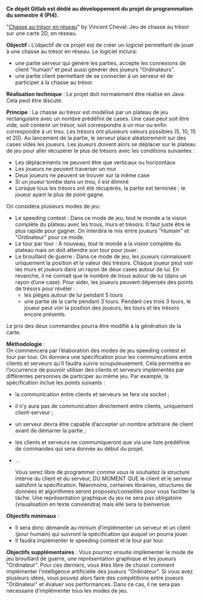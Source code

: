 
**Ce dépôt Gitlab est dédié au développement du projet de programmation du semestre 4 (PI4).**

"<a href="https://moodle.u-paris.fr/mod/resource/view.php?id=243541" title="Vidéo de présentation">Chasse au trésor en réseau</a>" by Vincent Cheval:
    Jeu de chasse au trésor sur une carte 2D, en réseau.
    
**Objectif :** 
    L’objectif de ce projet est de créer un logiciel permettant de jouer à une chasse au trésor en réseau. 
    Le logiciel inclura:
 - une partie serveur qui génère les parties, accepte les connexions de
   client "humain" et peut aussi générer des joueurs "Ordinateurs".
 - une partie client permettant de se connecter à un serveur et de participer à la chasse au trésor.

**Réalisation technique** : 
    Le projet doit normalement être réalisé en Java.
    Cela peut être discuté.

**Principe** : 
    La chasse au trésor est modélisé par un plateau de jeu rectangulaire avec un nombre prédéfini de cases. Une case peut soit être vide, soit contenir un trésor, soit correspondre à un mur ou enfin correspondre à un
    trou. Les trésors ont plusieurs valeurs possibles (5, 10, 15 et 20).
    Au lancement de la partie, le serveur place aléatoirement sur des cases vides les joueurs. Les joueurs doivent alors se déplacer sur le plateau de jeu pour aller récupérer le plus de trésors avec les conditions suivantes :
 - Les déplacements ne peuvent être que verticaux ou horizontaux
 - Les joueurs ne peuvent traverser un mur
 - Deux joueurs ne peuvent se trouver sur la même case
 - Si un joueur tombe dans un trou, il est éliminé
 - Lorsque tous les trésors ont été récupérés, la partie est terminée ;
   le joueur ayant le plus de point gagne.

On considéra plusieurs modes de jeu:
 -   Le speeding contest : Dans ce mode de jeu, tout le monde a la vision complète du plateau avec les trous, murs et trésors. Il faut juste être le plus rapide pour gagner. On interdira le mix entre joueurs "Humain" et "Ordinateur" pour ce mode.
 -   Le tour par tour : A nouveau, tout le monde a la vision complète du plateau mais on doit attendre son tour pour jouer.
 -   Le brouillard de guerre : Dans ce mode de jeu, les joueurs connaissent uniquement la position et la valeur des trésors. Chaque joueur peut voir les murs et joueurs dans un rayon de deux cases autour de lui. En revanche, il ne connait que le nombre de trous autour de lui (dans un rayon d’une case). Pour aider, les joueurs peuvent dépensés des points de trésors pour révéler :     
	 - les pièges autour de lui pendant 5 tours
	 - une partie de la carte pendant 3 tours. Pendant ces trois 3 tours, le
   joueur peut voir la position des joueurs, les tours et les trésors
   encore présents. 

Le prix des deux commandes pourra être modifié à la génération de la    carte.

**Méthodologie** :  
    On commencera par l’élaboration des modes de jeu speeding contest et tour par tour.
    On donnera une spécification pour les communications entre clients et serveurs qu’il faudra suivre scrupuleusement. Cela permettra en l’occurrence de pouvoir utiliser des clients et serveurs implémentés par différentes personnes de participer au même jeu. Par example, la spécification inclue les points suivants :
 - la communication entre clients et serveurs se fera via socket ;
 - il n’y aura pas de communication directement entre clients,
   uniquement client-serveur ;
 - un serveur devra être capable d’accepter un nombre arbitraire de
   client avant de démarrer la partie ;
 - les clients et serveurs ne communiqueront que via une liste
   prédéfinie de commandes qui sera donnée au début du projet.
 - ...

    Vous serez libre de programmer comme vous le souhaitez la structure interne du client et du serveur, DU MOMENT QUE le client et le serveur satisfont la spécification. Néanmoins, certaines librairies, structures de données et algorithmes seront proposés/conseillés pour vous faciliter la tâche.
    Une représentation graphique du jeu ne sera pas obligatoire (visualisation en texte conviendra) mais elle sera la bienvenue.

**Objectifs minimaux** : 
-   Il sera donc demandé au minium d’implémenter un serveur et un client (pour humain) qui suivront la spécification qui auquel on pourra jouer. 
-   Il faudra implémenter le speeding contest et le tour par tour.

**Objectifs supplémentaires** : 
    Vous pourrez ensuite implémenter le mode de jeu brouillard de guerre, une représentation graphique et les joueurs "Ordinateur". Pour ces derniers, vous êtes libre de choisir comment implémenter l’intelligence artificielle des joueurs "Ordinateur". Si vous avez plusieurs idées, vous pouvez alors faire des compétitions entre joueurs "Ordinateur" et évaluer vos performances. Dans ce cas, il ne sera pas nécessaire d’implémenter tous les modes de jeu.